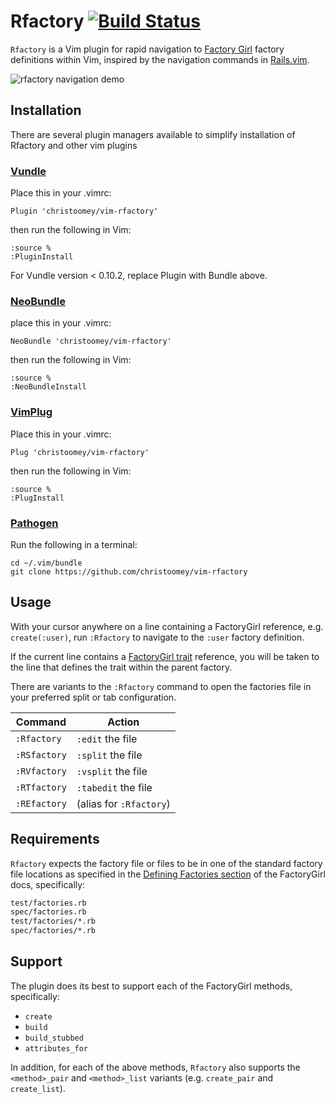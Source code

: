 Rfactory [![Build Status](https://travis-ci.org/christoomey/vim-rfactory.svg?branch=master)](https://travis-ci.org/christoomey/vim-rfactory)
============================================================================================================================================

`Rfactory` is a Vim plugin for rapid navigation to [Factory Girl][] factory
definitions within Vim, inspired by the navigation commands in [Rails.vim][].

![rfactory navigation demo][]

[Factory Girl]: https://github.com/thoughtbot/factory_girl
[Rails.vim]: https://github.com/tpope/vim-rails
[rfactory navigation demo]: ./images/rfactory-navigation-demo.gif

Installation
------------
There are several plugin managers available to simplify installation of Rfactory and other vim plugins

### [Vundle](https://github.com/VundleVim/Vundle.vim)
Place this in your .vimrc:

```
Plugin 'christoomey/vim-rfactory'
```

then run the following in Vim:

```
:source %
:PluginInstall
```
For Vundle version < 0.10.2, replace Plugin with Bundle above.

### [NeoBundle](https://github.com/Shougo/neobundle.vim)
place this in your .vimrc:

```
NeoBundle 'christoomey/vim-rfactory'
```
then run the following in Vim:

```
:source %
:NeoBundleInstall
```

### [VimPlug](https://github.com/junegunn/vim-plug)
Place this in your .vimrc:

```
Plug 'christoomey/vim-rfactory'
```
then run the following in Vim:

```
:source %
:PlugInstall
```

### [Pathogen](https://github.com/tpope/vim-pathogen)
Run the following in a terminal:

```
cd ~/.vim/bundle
git clone https://github.com/christoomey/vim-rfactory
```


Usage
-----

With your cursor anywhere on a line containing a FactoryGirl reference, e.g.
`create(:user)`, run `:Rfactory` to navigate to the `:user` factory
definition.

If the current line contains a [FactoryGirl trait][] reference,
you will be taken to the line that defines the trait within the parent
factory.

There are variants to the `:Rfactory` command to open the factories file in
your preferred split or tab configuration.

[FactoryGirl trait]: https://github.com/thoughtbot/factory_girl/blob/master/GETTING_STARTED.md#traits

Command      | Action
-------------|-----------------
`:Rfactory`  | `:edit` the file
`:RSfactory` | `:split` the file
`:RVfactory` | `:vsplit` the file
`:RTfactory` | `:tabedit` the file
`:REfactory` | (alias for `:Rfactory`)

Requirements
------------

`Rfactory` expects the factory file or files to be in one of the standard
factory file locations as specified in the [Defining Factories section][] of the
FactoryGirl docs, specifically:

``` txt
test/factories.rb
spec/factories.rb
test/factories/*.rb
spec/factories/*.rb
```

[Defining Factories section]: https://github.com/thoughtbot/factory_girl/blob/master/GETTING_STARTED.md#defining-factories

Support
-------

The plugin does its best to support each of the FactoryGirl methods,
specifically:

- `create`
- `build`
- `build_stubbed`
- `attributes_for`

In addition, for each of the above methods, `Rfactory` also supports the
`<method>_pair` and `<method>_list` variants (e.g. `create_pair` and
`create_list`).
